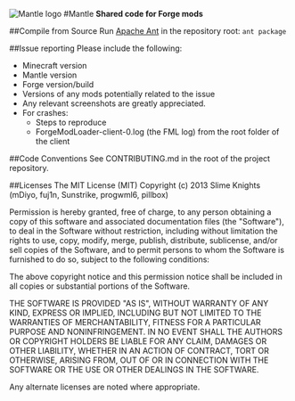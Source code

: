![Mantle logo](https://raw.github.com/SlimeKnights/Mantle/master/resources/Mantle.png)
#Mantle
**Shared code for Forge mods**

##Compile from Source
Run [Apache Ant](http://ant.apache.org/bindownload.cgi) in the repository root: `ant package`

##Issue reporting
Please include the following:

* Minecraft version
* Mantle version
* Forge version/build
* Versions of any mods potentially related to the issue 
* Any relevant screenshots are greatly appreciated.
* For crashes:
	* Steps to reproduce
	* ForgeModLoader-client-0.log (the FML log) from the root folder of the client

##Code Conventions
See CONTRIBUTING.md in the root of the project repository.

##Licenses
The MIT License (MIT)
Copyright (c) 2013 Slime Knights (mDiyo, fuj1n, Sunstrike, progwml6, pillbox)

Permission is hereby granted, free of charge, to any person obtaining a copy of this software and associated documentation files (the "Software"), to deal in the Software without restriction, including without limitation the rights to use, copy, modify, merge, publish, distribute, sublicense, and/or sell copies of the Software, and to permit persons to whom the Software is furnished to do so, subject to the following conditions:

The above copyright notice and this permission notice shall be included in all copies or substantial portions of the Software.

THE SOFTWARE IS PROVIDED "AS IS", WITHOUT WARRANTY OF ANY KIND, EXPRESS OR IMPLIED, INCLUDING BUT NOT LIMITED TO THE WARRANTIES OF MERCHANTABILITY, FITNESS FOR A PARTICULAR PURPOSE AND NONINFRINGEMENT. IN NO EVENT SHALL THE AUTHORS OR COPYRIGHT HOLDERS BE LIABLE FOR ANY CLAIM, DAMAGES OR OTHER LIABILITY, WHETHER IN AN ACTION OF CONTRACT, TORT OR OTHERWISE, ARISING FROM, OUT OF OR IN CONNECTION WITH THE SOFTWARE OR THE USE OR OTHER DEALINGS IN THE SOFTWARE.


Any alternate licenses are noted where appropriate.
